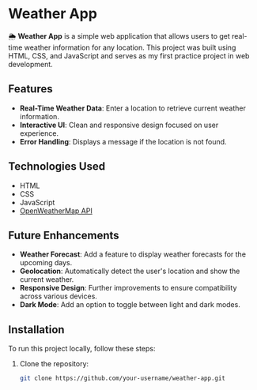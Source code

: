 # Weather App

🌦️ **Weather App** is a simple web application that allows users to get real-time weather information for any location. This project was built using HTML, CSS, and JavaScript and serves as my first practice project in web development.

## Features

- **Real-Time Weather Data**: Enter a location to retrieve current weather information.
- **Interactive UI**: Clean and responsive design focused on user experience.
- **Error Handling**: Displays a message if the location is not found.

## Technologies Used

- HTML
- CSS
- JavaScript
- [OpenWeatherMap API](https://openweathermap.org/api)

## Future Enhancements

- **Weather Forecast**: Add a feature to display weather forecasts for the upcoming days.
- **Geolocation**: Automatically detect the user's location and show the current weather.
- **Responsive Design**: Further improvements to ensure compatibility across various devices.
- **Dark Mode**: Add an option to toggle between light and dark modes.

## Installation

To run this project locally, follow these steps:

1. Clone the repository:
   ```bash
   git clone https://github.com/your-username/weather-app.git
